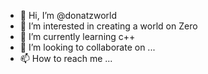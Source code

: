 - 👋 Hi, I’m @donatzworld
- 👀 I’m interested in creating a world on Zero
- 🌱 I’m currently learning c++
- 💞️ I’m looking to collaborate on ...
- 📫 How to reach me ...

<!---
donatzworld/donatzworld is a ✨ special ✨ repository because its `README.md` (this file) appears on your GitHub profile.
You can click the Preview link to take a look at your changes.
--->
